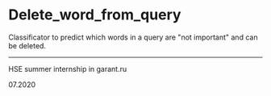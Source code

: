 # Delete_word_from_query

Classificator to predict which words in a query are "not important" and can be deleted.

--------

HSE summer internship in garant.ru

 07.2020
